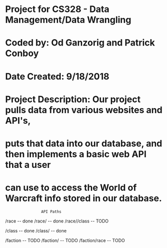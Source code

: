 # Project for CS328 - Data Management/Data Wrangling
# Coded by: Od Ganzorig and Patrick Conboy
# Date Created: 9/18/2018
# Project Description: Our project pulls data from various websites and API's,
# puts that data into our database, and then implements a basic web API that a user
# can use to access the World of Warcraft info stored in our database.

                            
                    API Paths

/race -- done
/race/<raceName> -- done
/race/<raceName>/class -- TODO

/class -- done
/class/<className> -- done

/faction -- TODO
/faction/<factionName> -- TODO
/faction/race -- TODO